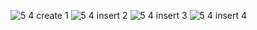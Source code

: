 ![5 4 create 1](https://cloud.githubusercontent.com/assets/17029783/14393613/b244f282-fd7c-11e5-8b0c-f1a11534020f.JPG)
![5 4 insert 2](https://cloud.githubusercontent.com/assets/17029783/14393616/b28a6434-fd7c-11e5-8ff7-6618d3b6a072.JPG)
![5 4 insert 3](https://cloud.githubusercontent.com/assets/17029783/14393615/b28878a4-fd7c-11e5-8433-f8878dae4d47.JPG)
![5 4 insert 4](https://cloud.githubusercontent.com/assets/17029783/14393614/b245709a-fd7c-11e5-954f-3da845adc80d.JPG)
